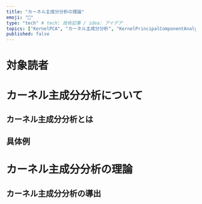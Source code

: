 ```yaml
---
title: "カーネル主成分分析の理論"
emoji: "💭"
type: "tech" # tech: 技術記事 / idea: アイデア
topics: ["KernelPCA", "カーネル主成分分析", "KernelPrincipalComponentAnalysis"]
published: false
---
```

# 対象読者

# カーネル主成分分析について
## カーネル主成分分析とは
## 具体例

# カーネル主成分分析の理論
## カーネル主成分分析の導出